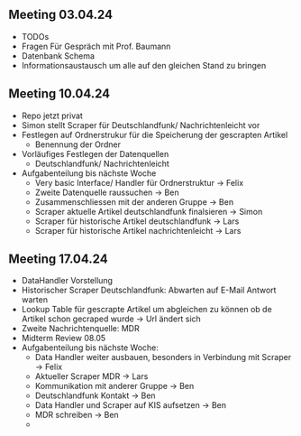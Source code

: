 ## Meeting 03.04.24

- TODOs
- Fragen Für Gespräch mit Prof. Baumann
- Datenbank Schema
- Informationsaustausch um alle auf den gleichen Stand zu bringen


## Meeting 10.04.24

- Repo jetzt privat
- Simon stellt Scraper für Deutschlandfunk/ Nachrichtenleicht vor
- Festlegen auf Ordnerstrukur für die Speicherung der gescrapten Artikel
    + Benennung der Ordner
- Vorläufiges Festlegen der Datenquellen
    + Deutschlandfunk/ Nachrichtenleicht
- Aufgabenteilung bis nächste Woche
    + Very basic Interface/ Handler für Ordnerstruktur -> Felix
    + Zweite Datenquelle raussuchen -> Ben
    + Zusammenschliessen mit der anderen Gruppe -> Ben
    + Scraper aktuelle Artikel deutschlandfunk finalsieren -> Simon
    + Scraper für historische Artikel deutschlandfunk -> Lars
    + Scraper für historische Artikel nachrichtenleicht -> Lars

## Meeting 17.04.24

- DataHandler Vorstellung
- Historischer Scraper Deutschlandfunk: Abwarten auf E-Mail Antwort warten
- Lookup Table für gescrapte Artikel um abgleichen zu können ob de Artikel schon gecraped wurde -> Url ändert sich
- Zweite Nachrichtenquelle: MDR
- Midterm Review 08.05
- Aufgabenteilung bis nächste Woche:
    + Data Handler weiter ausbauen, besonders in Verbindung mit Scraper -> Felix
    + Aktueller Scraper MDR -> Lars
    + Kommunikation mit anderer Gruppe -> Ben
    + Deutschlandfunk Kontakt -> Ben
    + Data Handler und Scraper auf KIS aufsetzen -> Ben
    + MDR schreiben -> Ben
    + 

